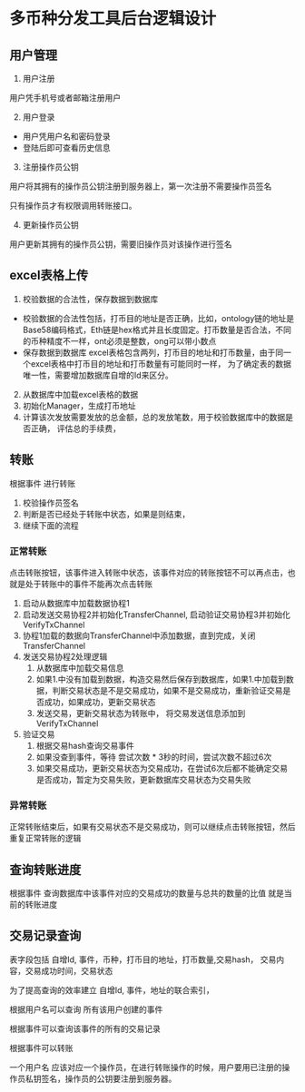 # 多币种分发工具后台逻辑设计

## 用户管理

1. 用户注册

用户凭手机号或者邮箱注册用户

2. 用户登录
* 用户凭用户名和密码登录
* 登陆后即可查看历史信息

3. 注册操作员公钥

用户将其拥有的操作员公钥注册到服务器上，第一次注册不需要操作员签名

只有操作员才有权限调用转账接口。

4. 更新操作员公钥

用户更新其拥有的操作员公钥，需要旧操作员对该操作进行签名


## excel表格上传
1. 校验数据的合法性，保存数据到数据库
* 校验数据的合法性包括，打币目的地址是否正确，比如，ontology链的地址是Base58编码格式，Eth链是hex格式并且长度固定。打币数量是否合法，不同的币种精度不一样，ont必须是整数，ong可以带小数点
* 保存数据到数据库
excel表格包含两列，打币目的地址和打币数量，由于同一个excel表格中打币目的地址和打币数量有可能同时一样，
为了确定表的数据唯一性，需要增加数据库自增的Id来区分。
2. 从数据库中加载excel表格的数据
3. 初始化Manager，生成打币地址
4. 计算该次发放需要发放的总金额，总的发放笔数，用于校验数据库中的数据是否正确，
评估总的手续费，

## 转账
根据事件 进行转账

1. 校验操作员签名
2. 判断是否已经处于转账中状态，如果是则结束，
3. 继续下面的流程

### 正常转账
点击转账按钮，该事件进入转账中状态，该事件对应的转账按钮不可以再点击，也就是处于转账中的事件不能再次点击转账
1. 启动从数据库中加载数据协程1
2. 启动发送交易协程2并初始化TransferChannel, 启动验证交易协程3并初始化VerifyTxChannel
3. 协程1加载的数据向TransferChannel中添加数据，直到完成，关闭TransferChannel
4. 发送交易协程2处理逻辑
   1. 从数据库中加载交易信息
   2. 如果1.中没有加载到数据，构造交易然后保存到数据库，如果1.中加载到数据，判断交易状态是不是交易成功，如果不是交易成功，重新验证交易是否成功，如果成功，更新交易状态
   3. 发送交易，更新交易状态为转账中， 将交易发送信息添加到VerifyTxChannel
5. 验证交易
   1. 根据交易hash查询交易事件
   2. 如果没查到事件，等待 尝试次数 * 3秒的时间，尝试次数不超过6次
   3. 如果交易成功，更新交易状态为交易成功，在尝试6次后都不能确定交易是否成功，暂定为交易失败，更新数据库交易状态为交易失败

### 异常转账

正常转账结束后，如果有交易状态不是交易成功，则可以继续点击转账按钮，然后重复正常转账的逻辑


## 查询转账进度
根据事件 查询数据库中该事件对应的交易成功的数量与总共的数量的比值 就是当前的转账进度

## 交易记录查询

表字段包括 自增Id, 事件，币种，打币目的地址，打币数量,交易hash， 交易内容，交易成功时间，交易状态

为了提高查询的效率建立  自增Id, 事件，地址的联合索引，

根据用户名可以查询 所有该用户创建的事件

根据事件可以查询该事件的所有的交易记录

根据事件可以转账

一个用户名 应该对应一个操作员，在进行转账操作的时候，用户要用已注册的操作员私钥签名，操作员的公钥要注册到服务器。